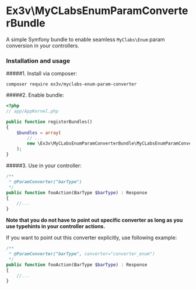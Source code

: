 Ex3v\MyCLabsEnumParamConverterBundle
==================


A simple Symfony bundle to enable seamless `MyClabs\Enum` param conversion in your controllers.

### Installation and usage

#####1. Install via composer:
```
composer require ex3v/myclabs-enum-param-converter
```

#####2. Enable bundle:

```php
<?php
// app/AppKernel.php

public function registerBundles()
{
    $bundles = array(
        // ...
        new \Ex3v\MyCLabsEnumParamConverterBundle\MyCLabsEnumParamConverterBundle(),
    );
}
```

#####3. Use in your controller:

```php
/**
 * @ParamConverter("barType")
 */
public function fooAction(BarType $barType) : Response
{
	//...	
}

```


**Note that you do not have to point out specific converter as long as you use typehints in your controller actions.**

If you want to point out this converter explicitly, use following example:



```php
/**
 * @ParamConverter("barType", converter="converter_enum")
 */
public function fooAction(BarType $barType) : Response
{
	//...	
}

```